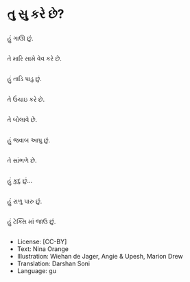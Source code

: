 # તુ સુ કરે છે?

##
હું ગાઊ છું.

##
તે મારિ સામે વેવ કરે છે.

##
હું તાડિ પાડુ છું.

##
તે ઉંચાઇ કરે છે.

##
તે બોલાવે છે.

##
હું જવાબ આપુ છું.

##
તે સાંભળે છે.

##
હું કુદુ છું...

##
હું રાળુ પારુ છું.

##
હું ટેક્સિ માં જાઉ છું.

##
* License: [CC-BY]
* Text: Nina Orange
* Illustration: Wiehan de Jager, Angie &amp; Upesh, Marion Drew
* Translation: Darshan Soni
* Language: gu
